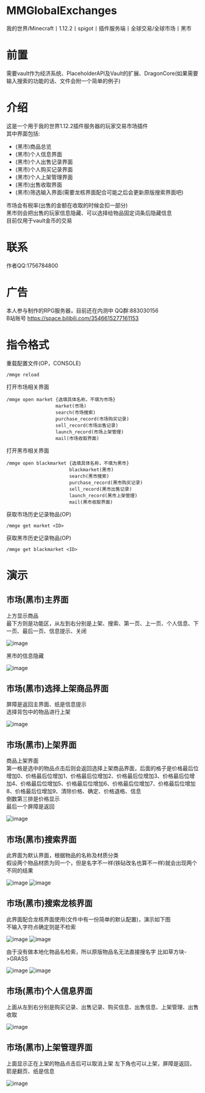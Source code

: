 MMGlobalExchanges
==
我的世界/Minecraft丨1.12.2丨spigot丨插件服务端丨全球交易/全球市场丨黑市

前置
==
需要vault作为经济系统、PlaceholderAPI及Vault的扩展、DragonCore(如果需要输入搜索的功能的话、文件会附一个简单的例子)

介绍
==
这是一个用于我的世界1.12.2插件服务器的玩家交易市场插件  
其中界面包括:  

* (黑市)商品总览  
* (黑市)个人信息界面  
* (黑市)个人出售记录界面  
* (黑市)个人购买记录界面  
* (黑市)个人上架管理界面  
* (黑市)出售收取界面  
* (黑市)筛选输入界面(需要龙核界面配合可能之后会更新原版搜索界面吧)  
  
市场会有税率(出售的金额在收取的时候会扣一部分)  
黑市则会把出售的玩家信息隐藏、可以选择给物品固定词条后隐藏信息  
目前仅用于vault金币的交易

联系
==
作者QQ:1756784800

广告
==
本人参与制作的RPG服务器，目前还在内测中 QQ群:883030156  
B站账号 https://space.bilibili.com/3546615277161153

指令格式
==
重载配置文件(OP，CONSOLE)

    /mmge reload

打开市场相关界面  

    /mmge open market {选填具体名称，不填为市场}
                      market(市场)
                      search(市场搜索)
                      purchase_record(市场购买记录)
                      sell_record(市场出售记录)
                      launch_record(市场上架管理)
                      mail(市场收取界面)

打开黑市相关界面

    /mmge open blackmarket {选填具体名称，不填为黑市}
                           blackmarket(黑市)
                           search(黑市搜索)
                           purchase_record(黑市购买记录)
                           sell_record(黑市出售记录)
                           launch_record(黑市上架管理)
                           mail(黑市收取界面)

获取市场历史记录物品(OP)

    /mmge get market <ID>

获取黑市历史记录物品(OP)

    /mmge get blackmarket <ID>

演示
==
市场(黑市)主界面
--
上方显示商品  
最下方则是功能区，从左到右分别是上架、搜索、第一页、上一页、个人信息、下一页、最后一页、信息提示、关闭  

![image](https://github.com/user-attachments/assets/8c336a15-71d3-4410-a6c6-2dc1f39d1a5d)  
  
黑市的信息隐藏  
  
![image](https://github.com/user-attachments/assets/173a939b-9c17-4f4a-9df1-590ae6c78641)


市场(黑市)选择上架商品界面
--
屏障是返回主界面、纸是信息提示  
选择背包中的物品进行上架  

![image](https://github.com/user-attachments/assets/06558ae0-a8ec-455f-adb4-7e84c2c6e12d)


市场(黑市)上架界面
--
商品上架界面  
第一格是选中的物品点击后则会返回选择上架商品界面，后面的格子是价格最后位增加0、价格最后位增加1、价格最后位增加2、价格最后位增加3、价格最后位增加4、价格最后位增加5、价格最后位增加6、价格最后位增加7、价格最后位增加8、价格最后位增加9、清除价格、确定、价格退格、信息  
倒数第三排是价格显示  
最后一个屏障是返回

![image](https://github.com/user-attachments/assets/d6bfe6cc-80c5-4a88-83f1-76bc3de103d8)


市场(黑市)搜索界面
--
此界面为默认界面，根据物品的名称及材质分类  
假设两个物品材质为同一个，但是名字不一样(铁砧改名也算不一样)就会出现两个不同的结果

![image](https://github.com/user-attachments/assets/8ab9db05-b86c-4108-b2da-2af44900b596)
![image](https://github.com/user-attachments/assets/f6cc35b7-a203-4056-ade3-3e35baad96fb)


市场(黑市)搜索龙核界面
--
此界面配合龙核界面使用(文件中有一份简单的默认配置)，演示如下图  
不输入字符点确定则是不检索  

![image](https://github.com/user-attachments/assets/2bcd31ae-291f-4cc7-9729-4e27aaa69a82)
![image](https://github.com/user-attachments/assets/9d43853e-c44c-48fe-a11d-28e92c3a1ec1)  

由于没有做本地化物品名检索，所以原版物品名无法直接搜名字 比如草方块->GRASS  

![image](https://github.com/user-attachments/assets/b02e3b8a-d7c7-4a3c-ab91-734610a01dfa)
![image](https://github.com/user-attachments/assets/ed13897b-8a52-4a81-8790-14a3822365d3)

市场(黑市)个人信息界面
--
上面从左到右分别是购买记录、出售记录、购买信息、出售信息、上架管理、出售收取  

![image](https://github.com/user-attachments/assets/d742609c-c87c-4197-877f-947dd4108f8a)

市场(黑市)上架管理界面
--
上面显示正在上架的物品点击后可以取消上架
左下角也可以上架，屏障是返回，箭是翻页、纸是信息  

![image](https://github.com/user-attachments/assets/80b3b1bb-fea7-4256-bd6d-e21858a0910f)
